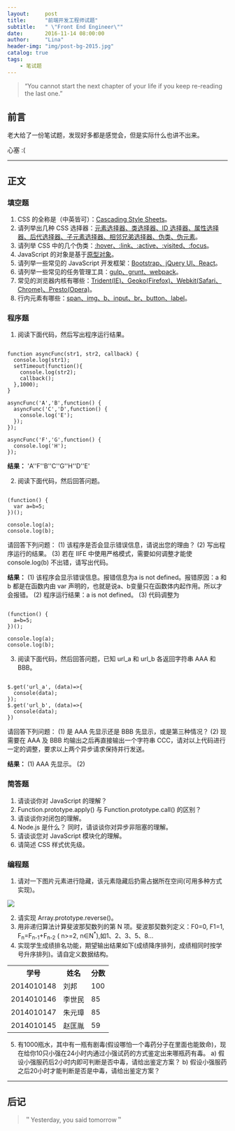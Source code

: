```yaml
---
layout:     post
title:      "前端开发工程师试题"
subtitle:   " \"Front End Engineer\""
date:       2016-11-14 08:00:00
author:     "Lina"
header-img: "img/post-bg-2015.jpg"
catalog: true
tags:
    - 笔试题
---
```


> “You cannot start the next chapter of your life if you keep re-reading the last one.”


## 前言

老大给了一份笔试题，发现好多都是感觉会，但是实际什么也讲不出来。

心塞 :(

---

## 正文

### 填空题
1. CSS 的全称是（中英皆可）：<u>Cascading Style Sheets</u>。
2. 请列举出几种 CSS 选择器：<u>元素选择器、类选择器、ID 选择器、属性选择器、后代选择器、子元素选择器、相邻兄弟选择器、伪类、伪元素</u>。
3. 请列举 CSS 中的几个伪类：<u>:hover、:link、:active、:visited、:focus</u>。
4. JavaScript 的对象是基于<u>原型对象</u>。
5. 请列举一些常见的 JavaScript 开发框架：<u>Bootstrap、jQuery UI、React</u>。
6. 请列举一些常见的任务管理工具：<u>gulp、grunt、webpack</u>。
7. 常见的浏览器内核有哪些：<u>Trident(IE)、Geoko(Firefox)、Webkit(Safari、Chrome)、Presto(Opera)</u>。
8. 行内元素有哪些：<u>span、img、b、input、br、button、label</u>。

### 程序题
1. 阅读下面代码，然后写出程序运行结果。

<pre><code>
function asyncFunc(str1, str2, callback) {
  console.log(str1);
  setTimeout(function(){
    console.log(str2);
    callback();
  },1000);
}

asyncFunc('A','B',function() {
  asyncFunc('C','D',function() {
    console.log('E');
  });
});

asyncFunc('F','G',function() {
  console.log('H');
});
</code></pre>

**结果：** 'A''F''B''C''G''H''D''E'

2. 阅读下面代码，然后回答问题。

<pre><code>
(function() {
  var a=b=5;
})();

console.log(a);
console.log(b);
</code></pre>

请回答下列问题：
(1) 该程序是否会显示错误信息，请说出您的理由？
(2) 写出程序运行的结果。
(3) 若在 IIFE 中使用严格模式，需要如何调整才能使 console.log(b) 不出错，请写出代码。

**结果：**
(1) 该程序会显示错误信息。报错信息为<span color="red">a is not defined</span>。报错原因：a 和 b 都是在函数内由 var 声明的，也就是说a、b变量只在函数体内起作用。所以才会报错。
(2) 程序运行结果：a is not defined。
(3) 代码调整为

<pre><code>
(function() {
  a=b=5;
})();

console.log(a);
console.log(b);
</code></pre>

3. 阅读下面代码，然后回答问题，已知 url_a 和 url_b 各返回字符串 AAA 和 BBB。
<pre><code>
$.get('url_a', (data)=>{
  console(data);
});
$.get('url_b', (data)=>{
  console(data);
})
</code></pre>
请回答下列问题：
(1) 是 AAA 先显示还是 BBB 先显示，或是第三种情况？
(2) 现需要在 AAA 及 BBB 均输出之后再直接输出一个字符串 CCC，请对以上代码进行一定的调整，要求以上两个异步请求保持并行发送。

**结果：**
(1) AAA 先显示。
(2)

### 简答题
1. 请谈谈你对 JavaScript 的理解？
2. Function.prototype.apply() 与 Function.prototype.call() 的区别？
3. 请谈谈你对闭包的理解。
4. Node.js 是什么？ 同时，请谈谈你对异步非阻塞的理解。
5. 请谈谈您对 JavaScript 模块化的理解。
6. 请简述 CSS 样式优先级。

### 编程题
1. 请对一下图片元素进行隐藏，该元素隐藏后扔需占据所在空间(可用多种方式实现)。
<pre><code><img src="example.png" /></code></pre>
2. 请实现 Array.prototype.reverse()。
3. 用非递归算法计算斐波那契数列的第 N 项。斐波那契数列定义：F0=0, F1=1, F<sub>n</sub>=F<sub>n-1</sub>+F<sub>n-2</sub> ( n>=2, n∈N<sup>\*</sup>),如1、2、3、5、8...
4. 实现学生成绩排名功能，期望输出结果如下(成绩降序排列，成绩相同时按学号升序排列)。请自定义数据结构。
<table>
  <tr>
    <th>学号</th>
    <th>姓名</th>
    <th>分数</th>
  </tr>
  <tr>
    <td>2014010148</td>
    <td>刘邦</td>
    <td>100</td>
  </tr>
  <tr>
    <td>2014010146</td>
    <td>李世民</td>
    <td>85</td>
  </tr>
  <tr>
    <td>2014010147</td>
    <td>朱元璋</td>
    <td>85</td>
  </tr>  
  <tr>
    <td>2014010145</td>
    <td>赵匡胤</td>
    <td>59</td>
  </tr>
</table>

5. 有1000瓶水，其中有一瓶有剧毒(假设哪怕一个毒药分子在里面也能致命)，现在给你10只小强在24小时内通过小强试药的方式鉴定出来哪瓶药有毒。
a) 假设小强服药后2小时内即可判断是否中毒，请给出鉴定方案？
b) 假设小强服药之后20小时才能判断是否是中毒，请给出鉴定方案？



---

## 后记

> ＂Yesterday, you said tomorrow＂
